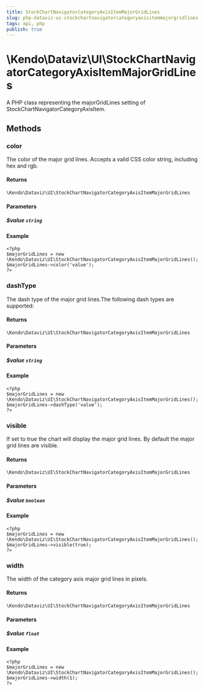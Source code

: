```yaml
---
title: StockChartNavigatorCategoryAxisItemMajorGridLines
slug: php-dataviz-ui-stockchartnavigatorcategoryaxisitemmajorgridlines
tags: api, php
publish: true
---
```


# \Kendo\Dataviz\UI\StockChartNavigatorCategoryAxisItemMajorGridLines

A PHP class representing the majorGridLines setting of StockChartNavigatorCategoryAxisItem.


## Methods

### color
The color of the major grid lines. Accepts a valid CSS color string, including hex and rgb.

#### Returns
`\Kendo\Dataviz\UI\StockChartNavigatorCategoryAxisItemMajorGridLines`

#### Parameters

##### $value `string`



#### Example 
    <?php
    $majorGridLines = new \Kendo\Dataviz\UI\StockChartNavigatorCategoryAxisItemMajorGridLines();
    $majorGridLines->color('value');
    ?>

### dashType
The dash type of the major grid lines.The following dash types are supported:

#### Returns
`\Kendo\Dataviz\UI\StockChartNavigatorCategoryAxisItemMajorGridLines`

#### Parameters

##### $value `string`



#### Example 
    <?php
    $majorGridLines = new \Kendo\Dataviz\UI\StockChartNavigatorCategoryAxisItemMajorGridLines();
    $majorGridLines->dashType('value');
    ?>

### visible
If set to true the chart will display the major grid lines. By default the major grid lines are visible.

#### Returns
`\Kendo\Dataviz\UI\StockChartNavigatorCategoryAxisItemMajorGridLines`

#### Parameters

##### $value `boolean`



#### Example 
    <?php
    $majorGridLines = new \Kendo\Dataviz\UI\StockChartNavigatorCategoryAxisItemMajorGridLines();
    $majorGridLines->visible(true);
    ?>

### width
The width of the category axis major grid lines in pixels.

#### Returns
`\Kendo\Dataviz\UI\StockChartNavigatorCategoryAxisItemMajorGridLines`

#### Parameters

##### $value `float`



#### Example 
    <?php
    $majorGridLines = new \Kendo\Dataviz\UI\StockChartNavigatorCategoryAxisItemMajorGridLines();
    $majorGridLines->width(1);
    ?>

